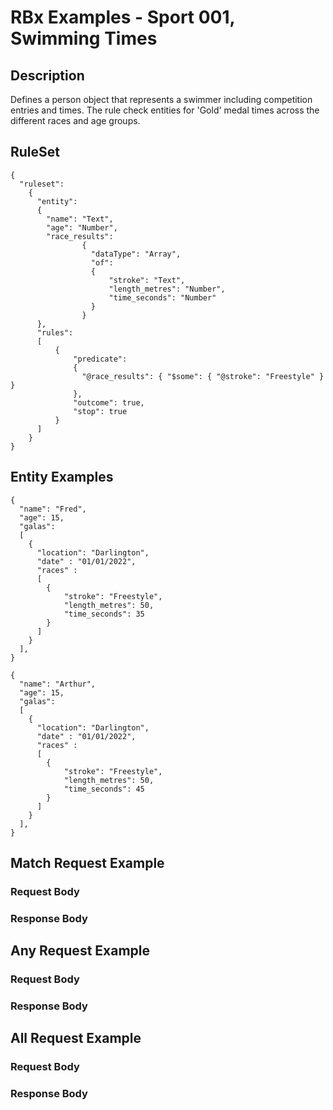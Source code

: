 # RBx Examples - Sport 001, Swimming Times

## Description
Defines a person object that represents a swimmer including competition entries and times. The rule check entities for 'Gold' medal times across the different races and age groups.

## RuleSet
```
{
  "ruleset":
    {
      "entity": 
      { 
        "name": "Text", 
        "age": "Number", 
        "race_results":
                {
                  "dataType": "Array", 
                  "of": 
                  { 
                      "stroke": "Text", 
                      "length_metres": "Number", 
                      "time_seconds": "Number" 
                  }
                } 
      },
      "rules": 
      [                          
          { 
              "predicate":
              { 
                "@race_results": { "$some": { "@stroke": "Freestyle" } } 
              },
              "outcome": true,
              "stop": true
          }
      ]
    }
}
```

## Entity Examples
```
{ 
  "name": "Fred", 
  "age": 15, 
  "galas": 
  [
    {
      "location": "Darlington",
      "date" : "01/01/2022",
      "races" :
      [
        {
            "stroke": "Freestyle",
            "length_metres": 50,
            "time_seconds": 35
        }
      ]
    }
  ],  
}
```
```
{ 
  "name": "Arthur", 
  "age": 15, 
  "galas": 
  [
    {
      "location": "Darlington",
      "date" : "01/01/2022",
      "races" :
      [
        {
            "stroke": "Freestyle",
            "length_metres": 50,
            "time_seconds": 45
        }
      ]
    }
  ],  
}

```
## Match Request Example
###  Request Body
###  Response Body

## Any Request Example
###  Request Body
###  Response Body

## All Request Example
###  Request Body
###  Response Body